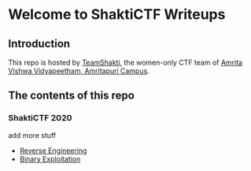 # Welcome to ShaktiCTF Writeups

## Introduction

This repo is hosted by [TeamShakti](http://Team-Shakti.github.io/),  the women-only CTF team of [Amrita Vishwa Vidyapeetham, Amritapuri Campus](https://www.amrita.edu/amritapuri/).

## The contents of this repo 

### ShaktiCTF 2020
add more stuff
- [Reverse Engineering](ShaktiCTF20/reversing/intro/)
- [Binary Exploitation](ShaktiCTF20/pwning/intro/)


